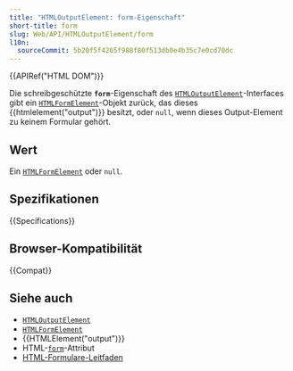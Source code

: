 ```yaml
---
title: "HTMLOutputElement: form-Eigenschaft"
short-title: form
slug: Web/API/HTMLOutputElement/form
l10n:
  sourceCommit: 5b20f5f4265f988f80f513db0e4b35c7e0cd70dc
---
```


{{APIRef("HTML DOM")}}

Die schreibgeschützte **`form`**-Eigenschaft des [`HTMLOutputElement`](/de/docs/Web/API/HTMLOutputElement)-Interfaces gibt ein [`HTMLFormElement`](/de/docs/Web/API/HTMLFormElement)-Objekt zurück, das dieses {{htmlelement("output")}} besitzt, oder `null`, wenn dieses Output-Element zu keinem Formular gehört.

## Wert

Ein [`HTMLFormElement`](/de/docs/Web/API/HTMLFormElement) oder `null`.

## Spezifikationen

{{Specifications}}

## Browser-Kompatibilität

{{Compat}}

## Siehe auch

- [`HTMLOutputElement`](/de/docs/Web/API/HTMLOutputElement)
- [`HTMLFormElement`](/de/docs/Web/API/HTMLFormElement)
- {{HTMLElement("output")}}
- HTML-<a href="/de/docs/Web/HTML/Element/output#form">`form`</a>-Attribut
- [HTML-Formulare-Leitfaden](/de/docs/Learn_web_development/Extensions/Forms)
